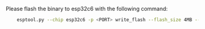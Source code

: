 Please flash the binary to esp32c6 with the following command:
```bash
    esptool.py --chip esp32c6 -p <PORT> write_flash --flash_size 4MB --flash_freq 80m 0x0 c6_slave_22_may.bin
```

